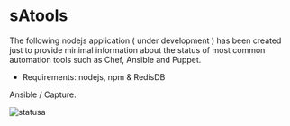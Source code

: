 # sAtools
The following nodejs application ( under development ) has been created just to provide minimal information about the status of most common automation tools such as Chef, Ansible and Puppet.


* Requirements: nodejs, npm & RedisDB

Ansible / Capture.

![statusa](https://user-images.githubusercontent.com/30395229/44305574-18e2df00-a351-11e8-878c-98eb940f2009.png)
